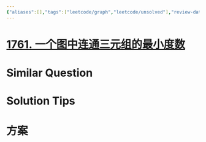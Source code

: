 ```yaml
---
{"aliases":[],"tags":["leetcode/graph","leetcode/unsolved"],"review-dates":[],"dg-publish":true,"difficulty":"hard","date-created":"2023-08-31-Thu, 9:03:51 am","date-modified":"2023-08-31-Thu, 9:04:09 am","permalink":"/programming/basic/leetcode/1761. 一个图中连通三元组的最小度数/","dgPassFrontmatter":true}
---
```



# [1761. 一个图中连通三元组的最小度数](https://leetcode.cn/problems/minimum-degree-of-a-connected-trio-in-a-graph/)

# Similar Question

# Solution Tips

# 方案
